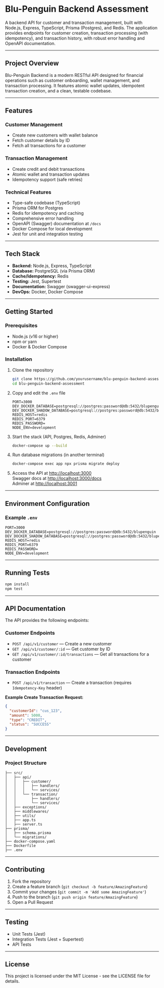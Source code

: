 # Blu-Penguin Backend Assessment

A backend API for customer and transaction management, built with Node.js, Express, TypeScript, Prisma (Postgres), and Redis. The application provides endpoints for customer creation, transaction processing (with idempotency), and transaction history, with robust error handling and OpenAPI documentation.

---

## Project Overview

Blu-Penguin Backend is a modern RESTful API designed for financial operations such as customer onboarding, wallet management, and transaction processing. It features atomic wallet updates, idempotent transaction creation, and a clean, testable codebase.

---

## Features

### Customer Management
- Create new customers with wallet balance
- Fetch customer details by ID
- Fetch all transactions for a customer

### Transaction Management
- Create credit and debit transactions
- Atomic wallet and transaction updates
- Idempotency support (safe retries)


### Technical Features
- Type-safe codebase (TypeScript)
- Prisma ORM for Postgres
- Redis for idempotency and caching
- Comprehensive error handling
- OpenAPI (Swagger) documentation at `/docs`
- Docker Compose for local development
- Jest for unit and integration testing

---

## Tech Stack

- **Backend:** Node.js, Express, TypeScript
- **Database:** PostgreSQL (via Prisma ORM)
- **Cache/Idempotency:** Redis
- **Testing:** Jest, Supertest
- **Documentation:** Swagger (swagger-ui-express)
- **DevOps:** Docker, Docker Compose

---

## Getting Started

### Prerequisites
- Node.js (v16 or higher)
- npm or yarn
- Docker & Docker Compose

### Installation

1. Clone the repository
    ```bash
    git clone https://github.com/yourusername/blu-penguin-backend-assessment.git
    cd blu-penguin-backend-assessment
    ```

2. Copy and edit the `.env` file
    ```env
    PORT=3000
    DEV_DOCKER_DATABASE=postgresql://postgres:password@db:5432/blupenguin
    DEV_DOCKER_SHADOW_DATABASE=postgresql://postgres:password@db:5432/blupenguin_shadow
    REDIS_HOST=redis
    REDIS_PORT=6379
    REDIS_PASSWORD=
    NODE_ENV=development
    ```

3. Start the stack (API, Postgres, Redis, Adminer)
    ```bash
    docker-compose up --build
    ```

4. Run database migrations (in another terminal)
    ```bash
    docker-compose exec app npx prisma migrate deploy
    ```

5. Access the API at [http://localhost:3000](http://localhost:3000)  
   Swagger docs at [http://localhost:3000/docs](http://localhost:3000/docs)  
   Adminer at [http://localhost:3001](http://localhost:3001)

---

## Environment Configuration

### Example `.env`
```
PORT=3000
DEV_DOCKER_DATABASE=postgresql://postgres:password@db:5432/blupenguin
DEV_DOCKER_SHADOW_DATABASE=postgresql://postgres:password@db:5432/blupenguin_shadow
REDIS_HOST=redis
REDIS_PORT=6379
REDIS_PASSWORD=
NODE_ENV=development
```

---

## Running Tests

```bash
npm install
npm test
```

---

## API Documentation

The API provides the following endpoints:

### Customer Endpoints

- `POST /api/v1/customer` — Create a new customer
- `GET /api/v1/customer/:id` — Get customer by ID
- `GET /api/v1/customer/:id/transactions` — Get all transactions for a customer

### Transaction Endpoints

- `POST /api/v1/transaction` — Create a transaction (requires `Idempotency-Key` header)

**Example Create Transaction Request:**
```json
{
  "customerId": "cus_123",
  "amount": 5000,
  "type": "CREDIT",
  "status": "SUCCESS"
}
```

---

## Development

### Project Structure

```
├── src/
│   ├── api/
│   │   ├── customer/
│   │   │   ├── handlers/
│   │   │   └── services/
│   │   └── transaction/
│   │       ├── handlers/
│   │       └── services/
│   ├── exceptions/
│   ├── middlewares/
│   ├── utils/
│   ├── app.ts
│   ├── server.ts
├── prisma/
│   ├── schema.prisma
│   └── migrations/
├── docker-compose.yaml
├── Dockerfile
├── .env
```

---

## Contributing

1. Fork the repository
2. Create a feature branch (`git checkout -b feature/AmazingFeature`)
3. Commit your changes (`git commit -m 'Add some AmazingFeature'`)
4. Push to the branch (`git push origin feature/AmazingFeature`)
5. Open a Pull Request

---

## Testing

- Unit Tests (Jest)
- Integration Tests (Jest + Supertest)
- API Tests

---

## License

This project is licensed under the MIT License - see the LICENSE file for details.


